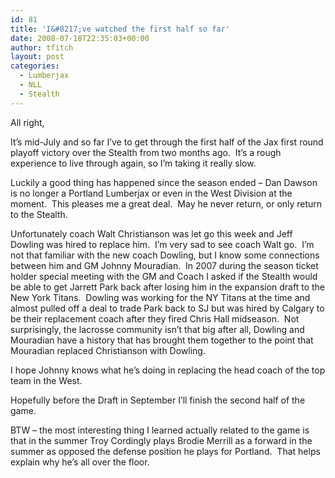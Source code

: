 ```yaml
---
id: 81
title: 'I&#8217;ve watched the first half so far'
date: 2008-07-18T22:35:03+00:00
author: tfitch
layout: post
categories:
  - Lumberjax
  - NLL
  - Stealth
---
```

All right,

It&#8217;s mid-July and so far I&#8217;ve to get through the first half of the Jax first round playoff victory over the Stealth from two months ago.  It&#8217;s a rough experience to live through again, so I&#8217;m taking it really slow.

Luckily a good thing has happened since the season ended &#8211; Dan Dawson is no longer a Portland Lumberjax or even in the West Division at the moment.  This pleases me a great deal.  May he never return, or only return to the Stealth.

Unfortunately coach Walt Christianson was let go this week and Jeff Dowling was hired to replace him.  I&#8217;m very sad to see coach Walt go.  I&#8217;m not that familiar with the new coach Dowling, but I know some connections between him and GM Johnny Mouradian.  In 2007 during the season ticket holder special meeting with the GM and Coach I asked if the Stealth would be able to get Jarrett Park back after losing him in the expansion draft to the New York Titans.  Dowling was working for the NY Titans at the time and almost pulled off a deal to trade Park back to SJ but was hired by Calgary to be their replacement coach after they fired Chris Hall midseason.  Not surprisingly, the lacrosse community isn&#8217;t that big after all, Dowling and Mouradian have a history that has brought them together to the point that Mouradian replaced Christianson with Dowling.

I hope Johnny knows what he&#8217;s doing in replacing the head coach of the top team in the West.

Hopefully before the Draft in September I&#8217;ll finish the second half of the game.

BTW &#8211; the most interesting thing I learned actually related to the game is that in the summer Troy Cordingly plays Brodie Merrill as a forward in the summer as opposed the defense position he plays for Portland.  That helps explain why he&#8217;s all over the floor.
